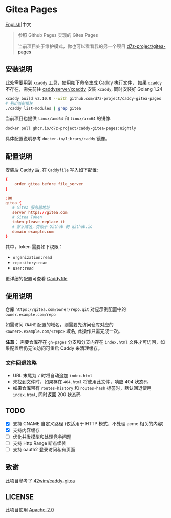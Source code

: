 # Gitea Pages

[English](./README.en.md)|中文

> 参照 Github Pages 实现的 Gitea Pages
> 
> 当前项目处于维护模式，你也可以看看我的另一个项目 [d7z-project/gitea-pages](https://github.com/d7z-project/gitea-pages)

## 安装说明

此处需要用到 `xcaddy` 工具，使用如下命令生成 Caddy 执行文件，
如果 `xcaddy` 不存在，需先前往 [caddyserver/xcaddy](https://github.com/caddyserver/xcaddy/releases) 安装 `xcaddy`,
同时安装好 Golang 1.24

```bash
xcaddy build v2.10.0 --with github.com/d7z-project/caddy-gitea-pages
# 列出当前模块
./caddy list-modules | grep gitea
```

当前项目也提供 `linux/amd64` 和 `linux/arm64` 的镜像:

```bash
docker pull ghcr.io/d7z-project/caddy-gitea-pages:nightly
```

具体配置说明参考 `docker.io/library/caddy` 镜像。

## 配置说明

安装后 Caddy 后, 在 `Caddyfile` 写入如下配置:

```conf
{
    order gitea before file_server
}

:80
gitea {
   # Gitea 服务器地址
   server https://gitea.com
   # Gitea Token
   token please-replace-it
   # 默认域名，类似于 Github 的 github.io
   domain example.com
}
```

其中，token 需要如下权限：

- `organization:read`
- `repository:read`
- `user:read`

更详细的配置可查看 [Caddyfile](./Caddyfile)

## 使用说明

仓库 `https://gitea.com/owner/repo.git` 对应示例配置中的 `owner.example.com/repo`

如需访问 `CNAME` 配置的域名，则需要先访问仓库对应的 `<owner>.example.com/<repo>` 域名, 此操作只需完成一次。

**注意**： 需要仓库存在 `gh-pages` 分支和分支内存在 `index.html` 文件才可访问，如果配置后仍无法访问可重启 Caddy 来清理缓存。

### 文件回退策略

- URL 末尾为 `/` 时将自动追加 `index.html`
- 未找到文件时，如果存在 `404.html` 将使用此文件，响应 404 状态码
- 如果仓库带有 `routes-history` 和 `routes-hash` 标签时，默认回退使用 `index.html`, 同时返回 200 状态码

## TODO

- [x] 支持 CNAME 自定义路径 (仅适用于 HTTP 模式，不处理 acme 相关的内容)
- [x] 支持内容缓存
- [ ] 优化并发模型和处理竞争问题
- [ ] 支持 Http Range 断点续传
- [ ] 支持 oauth2 登录访问私有页面

## 致谢

此项目参考了 [42wim/caddy-gitea](https://github.com/42wim/caddy-gitea)

## LICENSE

此项目使用 [Apache-2.0](./LICENSE)
